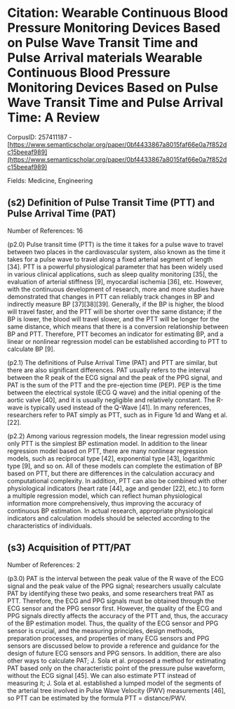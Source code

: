 # Citation: Wearable Continuous Blood Pressure Monitoring Devices Based on Pulse Wave Transit Time and Pulse Arrival materials Wearable Continuous Blood Pressure Monitoring Devices Based on Pulse Wave Transit Time and Pulse Arrival Time: A Review

CorpusID: 257411187 - [https://www.semanticscholar.org/paper/0bf4433867a8015faf66e0a7f852dc15beeaf989](https://www.semanticscholar.org/paper/0bf4433867a8015faf66e0a7f852dc15beeaf989)

Fields: Medicine, Engineering

## (s2) Definition of Pulse Transit Time (PTT) and Pulse Arrival Time (PAT)
Number of References: 16

(p2.0) Pulse transit time (PTT) is the time it takes for a pulse wave to travel between two places in the cardiovascular system, also known as the time it takes for a pulse wave to travel along a fixed arterial segment of length [34]. PTT is a powerful physiological parameter that has been widely used in various clinical applications, such as sleep quality monitoring [35], the evaluation of arterial stiffness [9], myocardial ischemia [36], etc. However, with the continuous development of research, more and more studies have demonstrated that changes in PTT can reliably track changes in BP and indirectly measure BP [37][38][39]. Generally, if the BP is higher, the blood will travel faster, and the PTT will be shorter over the same distance; if the BP is lower, the blood will travel slower, and the PTT will be longer for the same distance, which means that there is a conversion relationship between BP and PTT. Therefore, PTT becomes an indicator for estimating BP, and a linear or nonlinear regression model can be established according to PTT to calculate BP [9].

(p2.1) The definitions of Pulse Arrival Time (PAT) and PTT are similar, but there are also significant differences. PAT usually refers to the interval between the R peak of the ECG signal and the peak of the PPG signal, and PAT is the sum of the PTT and the pre-ejection time (PEP). PEP is the time between the electrical systole (ECG Q wave) and the initial opening of the aortic valve [40], and it is usually negligible and relatively constant. The R-wave is typically used instead of the Q-Wave [41]. In many references, researchers refer to PAT simply as PTT, such as in Figure 1d and Wang et al. [22].

(p2.2) Among various regression models, the linear regression model using only PTT is the simplest BP estimation model. In addition to the linear regression model based on PTT, there are many nonlinear regression models, such as reciprocal type [42], exponential type [43], logarithmic type [9], and so on. All of these models can complete the estimation of BP based on PTT, but there are differences in the calculation accuracy and computational complexity. In addition, PTT can also be combined with other physiological indicators (heart rate [44], age and gender [22], etc.) to form a multiple regression model, which can reflect human physiological information more comprehensively, thus improving the accuracy of continuous BP estimation. In actual research, appropriate physiological indicators and calculation models should be selected according to the characteristics of individuals.
## (s3) Acquisition of PTT/PAT
Number of References: 2

(p3.0) PAT is the interval between the peak value of the R wave of the ECG signal and the peak value of the PPG signal; researchers usually calculate PAT by identifying these two peaks, and some researchers treat PAT as PTT. Therefore, the ECG and PPG signals must be obtained through the ECG sensor and the PPG sensor first. However, the quality of the ECG and PPG signals directly affects the accuracy of the PTT and, thus, the accuracy of the BP estimation model. Thus, the quality of the ECG sensor and PPG sensor is crucial, and the measuring principles, design methods, preparation processes, and properties of many ECG sensors and PPG sensors are discussed below to provide a reference and guidance for the design of future ECG sensors and PPG sensors. In addition, there are also other ways to calculate PAT; J. Sola et al. proposed a method for estimating PAT based only on the characteristic point of the pressure pulse waveform, without the ECG signal [45]. We can also estimate PTT instead of measuring it; J. Sola et al. established a lumped model of the segments of the arterial tree involved in Pulse Wave Velocity (PWV) measurements [46], so PTT can be estimated by the formula PTT = distance/PWV.
